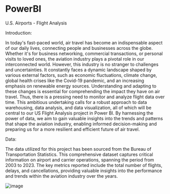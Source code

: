 # PowerBI
U.S. Airports - Flight Analysis

Introduction:

In today's fast-paced world, air travel has become an indispensable aspect of our daily lives, connecting people and businesses across the globe. Whether it's for business networking, commercial transactions, or personal visits to loved ones, the aviation industry plays a pivotal role in our interconnected world.
However, this industry is no stranger to challenges and uncertainties. It constantly faces a dynamic landscape shaped by various external factors, such as economic fluctuations, climate change, global health crises like the Covid-19 pandemic, and an increasing emphasis on renewable energy sources.
Understanding and adapting to these changes is essential for comprehending the impact they have on air travel. Thus, there is a pressing need to monitor and analyze flight data over time. This ambitious undertaking calls for a robust approach to data warehousing, data analysis, and data visualization, all of which will be central to our US Flight Analysis project in Power BI. By harnessing the power of data, we aim to gain valuable insights into the trends and patterns that shape the aviation industry, enabling informed decision-making and preparing us for a more resilient and efficient future of air travel.

Data:

The data utilized for this project has been sourced from the Bureau of Transportation Statistics. This comprehensive dataset captures critical information on airport and carrier operations, spanning the period from 2003 to 2023. The key metrics reported include the total number of flights, delays, and cancellations, providing valuable insights into the performance and trends within the aviation industry over the years.

![image](https://github.com/McG33k/PowerBI-US-FLIGHTS-ANALYSIS/assets/14897813/5d1426f8-7807-4bea-beac-cf32f4615a81)

